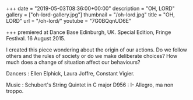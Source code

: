 +++
date = "2019-05-03T08:36:00+00:00"
description = "OH, LORD"
gallery = ["oh-lord-gallery.jpg"]
thumbnail = "/oh-lord.jpg"
title = "OH, LORD"
url = "/oh-lord/"
youtube = "7G0BQqnUD6E"

+++
premiered at Dance Base Edinburgh, UK. Special Edition, Fringe Festival. 16 August 2015.

I created this piece wondering about the origin of our actions. Do we follow others and the rules of society or do we make deliberate choices? How much does a change of situation affect our behaviours?

Dancers : Ellen Elphick, Laura Joffre, Constant Vigier.

Music : Schubert's String Quintet in C major D956 : I- Allegro, ma non troppo.